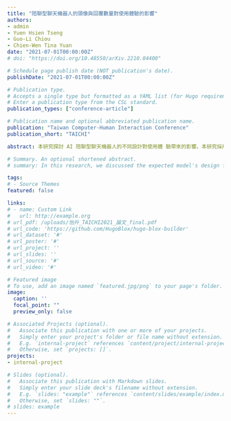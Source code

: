 ```yaml
---
title: "陪聊型聊天機器⼈的頭像與回覆數量對使用體驗的影響"
authors:
- admin
- Yuen Hsien Tseng
- Guo-Li Chiou
- Chien-Wen Tina Yuan
date: "2021-07-01T00:00:00Z"
# doi: "https://doi.org/10.48550/arXiv.2210.04400"

# Schedule page publish date (NOT publication's date).
publishDate: "2021-07-01T00:00:00Z"

# Publication type.
# Accepts a single type but formatted as a YAML list (for Hugo requirements).
# Enter a publication type from the CSL standard.
publication_types: ["conference-article"]

# Publication name and optional abbreviated publication name.
publication: "Taiwan Computer-Human Interaction Conference"
publication_short: "TAICHI"

abstract: 本研究探討 AI 陪聊型聊天機器⼈的不同設計對使⽤體 驗帶來的影響。本研究採⽤ 2x2 ⼆因⼦重複測量變異數 分析，⽐較與匿名頭像、動漫頭像聊天，以及每次發⾔ 收到⼀則回覆或五則回覆，所帶來的使⽤體驗分數差異。 在找到 98 名受試者進⾏評估後，發現⽐起匿名頭像或 僅收到⼀則回覆，受試者與動漫頭像或有多則回覆的聊 天機器⼈聊天，會有更好的使⽤體驗分數，其中提供多 則回覆的分數提升較⼤，因為受試者傾向注意適合回應 並忽略不適合回應。並且，如果同時提供動漫頭像與多 則回覆，能得到最⾼的使⽤體驗得分。

# Summary. An optional shortened abstract.
# summary: In this research, we discussed the expected model's design for training and evaluating the AI detection model of Focus+.

tags:
# - Source Themes
featured: false

links:
# - name: Custom Link
#   url: http://example.org
# url_pdf: /uploads/怡升_TAICHI2021_論文_final.pdf
# url_code: 'https://github.com/HugoBlox/hugo-blox-builder'
# url_dataset: '#'
# url_poster: '#'
# url_project: ''
# url_slides: ''
# url_source: '#'
# url_video: '#'

# Featured image
# To use, add an image named `featured.jpg/png` to your page's folder. 
image:
  caption: ''
  focal_point: ""
  preview_only: false

# Associated Projects (optional).
#   Associate this publication with one or more of your projects.
#   Simply enter your project's folder or file name without extension.
#   E.g. `internal-project` references `content/project/internal-project/index.md`.
#   Otherwise, set `projects: []`.
projects:
- internal-project

# Slides (optional).
#   Associate this publication with Markdown slides.
#   Simply enter your slide deck's filename without extension.
#   E.g. `slides: "example"` references `content/slides/example/index.md`.
#   Otherwise, set `slides: ""`.
# slides: example
---
```

